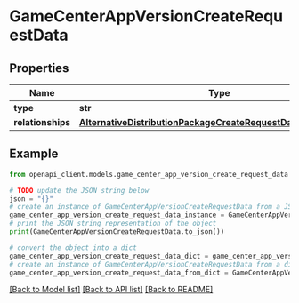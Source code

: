 # GameCenterAppVersionCreateRequestData


## Properties

Name | Type | Description | Notes
------------ | ------------- | ------------- | -------------
**type** | **str** |  | 
**relationships** | [**AlternativeDistributionPackageCreateRequestDataRelationships**](AlternativeDistributionPackageCreateRequestDataRelationships.md) |  | 

## Example

```python
from openapi_client.models.game_center_app_version_create_request_data import GameCenterAppVersionCreateRequestData

# TODO update the JSON string below
json = "{}"
# create an instance of GameCenterAppVersionCreateRequestData from a JSON string
game_center_app_version_create_request_data_instance = GameCenterAppVersionCreateRequestData.from_json(json)
# print the JSON string representation of the object
print(GameCenterAppVersionCreateRequestData.to_json())

# convert the object into a dict
game_center_app_version_create_request_data_dict = game_center_app_version_create_request_data_instance.to_dict()
# create an instance of GameCenterAppVersionCreateRequestData from a dict
game_center_app_version_create_request_data_from_dict = GameCenterAppVersionCreateRequestData.from_dict(game_center_app_version_create_request_data_dict)
```
[[Back to Model list]](../README.md#documentation-for-models) [[Back to API list]](../README.md#documentation-for-api-endpoints) [[Back to README]](../README.md)


